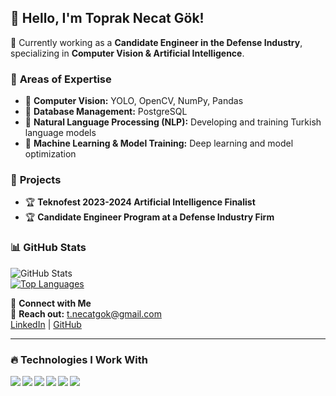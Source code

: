 ## 👋 Hello, I'm Toprak Necat Gök!  
🚀 Currently working as a **Candidate Engineer in the Defense Industry**, specializing in **Computer Vision & Artificial Intelligence**.  

### 🔬 **Areas of Expertise**  
- 📌 **Computer Vision:** YOLO, OpenCV, NumPy, Pandas  
- 📌 **Database Management:** PostgreSQL  
- 📌 **Natural Language Processing (NLP):** Developing and training Turkish language models  
- 📌 **Machine Learning & Model Training:** Deep learning and model optimization  

### 🚀 **Projects**  
- 🏆 **Teknofest 2023-2024 Artificial Intelligence Finalist**  
- 🏆 **Candidate Engineer Program at a Defense Industry Firm**  

### 📊 **GitHub Stats** 
![GitHub Stats](https://github-readme-stats.vercel.app/api?username=T-Necat&show_icons=true&theme=tokyonight)   
[![Top Languages](https://github-readme-stats.vercel.app/api/top-langs/?username=T-Necat&layout=compact&theme=tokyonight&langs_count=6&hide=javascript,html,css,c++)](https://github-readme-stats.vercel.app/api/top-langs/?username=T-Necat&layout=compact&theme=tokyonight&langs_count=6) 


🔗 **Connect with Me**  
📩 **Reach out:** [t.necatgok@gmail.com](mailto:t.necatgok@gmail.com)  
[LinkedIn](https://linkedin.com/in/T-Necat) | [GitHub](https://github.com/T-Necat)  

---

### 🔥 **Technologies I Work With**  

<img align="left" src="https://img.shields.io/badge/Python-3776AB?style=for-the-badge&logo=python&logoColor=white" />
<img align="left" src="https://img.shields.io/badge/YOLO-252525?style=for-the-badge&logo=yolo&logoColor=white" />
<img align="left" src="https://img.shields.io/badge/OpenCV-5C3EE8?style=for-the-badge&logo=opencv&logoColor=white" />
<img align="left" src="https://img.shields.io/badge/NumPy-013243?style=for-the-badge&logo=numpy&logoColor=white" />
<img align="left" src="https://img.shields.io/badge/Pandas-150458?style=for-the-badge&logo=pandas&logoColor=white" />
<img align="left" src="https://img.shields.io/badge/PostgreSQL-336791?style=for-the-badge&logo=postgresql&logoColor=white" />
<br clear="left"/>


